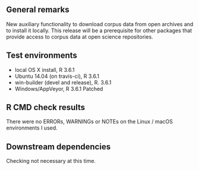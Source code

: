 ## General remarks

New auxiliary functionality to download corpus data from open archives and 
to install it locally. This release will be a prerequisite for other packages
that provide access to corpus data at open science repositories. 


## Test environments

* local OS X install, R 3.6.1
* Ubuntu 14.04 (on travis-ci), R 3.6.1
* win-builder (devel and release), R. 3.6.1
* Windows/AppVeyor, R 3.6.1 Patched


## R CMD check results

There were no ERRORs, WARNINGs or NOTEs on the Linux / macOS environments I used. 


## Downstream dependencies

Checking not necessary at this time.

